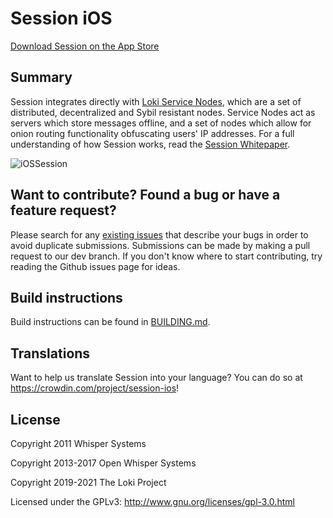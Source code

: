 # Session iOS

[Download Session on the App Store](https://getsession.org/iphone)

## Summary

Session integrates directly with [Loki Service Nodes](https://lokidocs.com/ServiceNodes/SNOverview/), which are a set of distributed, decentralized and Sybil resistant nodes. Service Nodes act as servers which store messages offline, and a set of nodes which allow for onion routing functionality obfuscating users' IP addresses. For a full understanding of how Session works, read the [Session Whitepaper](https://getsession.org/whitepaper).

![iOSSession](https://i.imgur.com/vM62EJm.png)


## Want to contribute? Found a bug or have a feature request?

Please search for any [existing issues](https://github.com/loki-project/session-ios/issues) that describe your bugs in order to avoid duplicate submissions. Submissions can be made by making a pull request to our dev branch. If you don't know where to start contributing, try reading the Github issues page for ideas.

## Build instructions

Build instructions can be found in [BUILDING.md](BUILDING.md).

## Translations

Want to help us translate Session into your language? You can do so at https://crowdin.com/project/session-ios!

## License

Copyright 2011 Whisper Systems

Copyright 2013-2017 Open Whisper Systems

Copyright 2019-2021 The Loki Project

Licensed under the GPLv3: http://www.gnu.org/licenses/gpl-3.0.html
